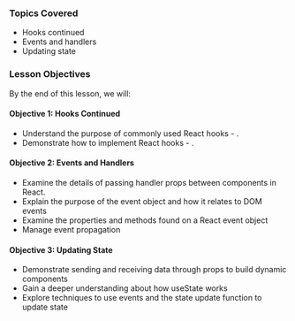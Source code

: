 <!-- h1, h2 already used by CTD Learns -->
### Topics Covered

- Hooks continued
- Events and handlers
- Updating state

### Lesson Objectives

By the end of this lesson, we will:

#### Objective 1: Hooks Continued

- Understand the purpose of commonly used React hooks - <!-- hook 1, hook 2... -->.
- Demonstrate how to implement React hooks - <!-- hook 1, hook 2... -->.

#### Objective 2: Events and Handlers

- Examine the details of passing handler props between components in React.
- Explain the purpose of the event object and how it relates to DOM events
- Examine the properties and methods found on a React event object
- Manage event propagation

#### Objective 3: Updating State

- Demonstrate sending and receiving data through props to build dynamic components
- Gain a deeper understanding about how useState works
- Explore techniques to use events and the state update function to update state
